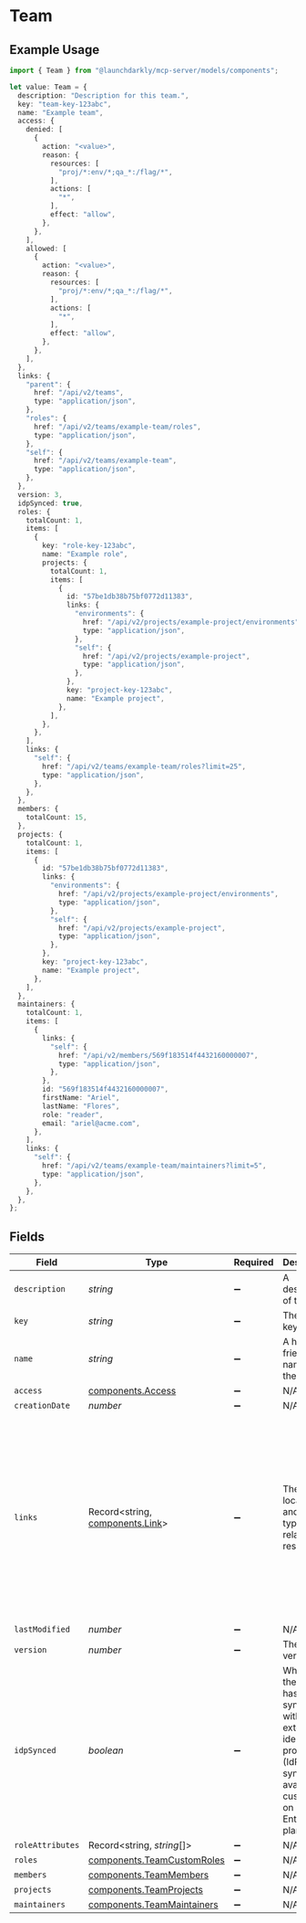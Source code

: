 # Team

## Example Usage

```typescript
import { Team } from "@launchdarkly/mcp-server/models/components";

let value: Team = {
  description: "Description for this team.",
  key: "team-key-123abc",
  name: "Example team",
  access: {
    denied: [
      {
        action: "<value>",
        reason: {
          resources: [
            "proj/*:env/*;qa_*:/flag/*",
          ],
          actions: [
            "*",
          ],
          effect: "allow",
        },
      },
    ],
    allowed: [
      {
        action: "<value>",
        reason: {
          resources: [
            "proj/*:env/*;qa_*:/flag/*",
          ],
          actions: [
            "*",
          ],
          effect: "allow",
        },
      },
    ],
  },
  links: {
    "parent": {
      href: "/api/v2/teams",
      type: "application/json",
    },
    "roles": {
      href: "/api/v2/teams/example-team/roles",
      type: "application/json",
    },
    "self": {
      href: "/api/v2/teams/example-team",
      type: "application/json",
    },
  },
  version: 3,
  idpSynced: true,
  roles: {
    totalCount: 1,
    items: [
      {
        key: "role-key-123abc",
        name: "Example role",
        projects: {
          totalCount: 1,
          items: [
            {
              id: "57be1db38b75bf0772d11383",
              links: {
                "environments": {
                  href: "/api/v2/projects/example-project/environments",
                  type: "application/json",
                },
                "self": {
                  href: "/api/v2/projects/example-project",
                  type: "application/json",
                },
              },
              key: "project-key-123abc",
              name: "Example project",
            },
          ],
        },
      },
    ],
    links: {
      "self": {
        href: "/api/v2/teams/example-team/roles?limit=25",
        type: "application/json",
      },
    },
  },
  members: {
    totalCount: 15,
  },
  projects: {
    totalCount: 1,
    items: [
      {
        id: "57be1db38b75bf0772d11383",
        links: {
          "environments": {
            href: "/api/v2/projects/example-project/environments",
            type: "application/json",
          },
          "self": {
            href: "/api/v2/projects/example-project",
            type: "application/json",
          },
        },
        key: "project-key-123abc",
        name: "Example project",
      },
    ],
  },
  maintainers: {
    totalCount: 1,
    items: [
      {
        links: {
          "self": {
            href: "/api/v2/members/569f183514f4432160000007",
            type: "application/json",
          },
        },
        id: "569f183514f4432160000007",
        firstName: "Ariel",
        lastName: "Flores",
        role: "reader",
        email: "ariel@acme.com",
      },
    ],
    links: {
      "self": {
        href: "/api/v2/teams/example-team/maintainers?limit=5",
        type: "application/json",
      },
    },
  },
};
```

## Fields

| Field                                                                                                                                                                                                                                    | Type                                                                                                                                                                                                                                     | Required                                                                                                                                                                                                                                 | Description                                                                                                                                                                                                                              | Example                                                                                                                                                                                                                                  |
| ---------------------------------------------------------------------------------------------------------------------------------------------------------------------------------------------------------------------------------------- | ---------------------------------------------------------------------------------------------------------------------------------------------------------------------------------------------------------------------------------------- | ---------------------------------------------------------------------------------------------------------------------------------------------------------------------------------------------------------------------------------------- | ---------------------------------------------------------------------------------------------------------------------------------------------------------------------------------------------------------------------------------------- | ---------------------------------------------------------------------------------------------------------------------------------------------------------------------------------------------------------------------------------------- |
| `description`                                                                                                                                                                                                                            | *string*                                                                                                                                                                                                                                 | :heavy_minus_sign:                                                                                                                                                                                                                       | A description of the team                                                                                                                                                                                                                | Description for this team.                                                                                                                                                                                                               |
| `key`                                                                                                                                                                                                                                    | *string*                                                                                                                                                                                                                                 | :heavy_minus_sign:                                                                                                                                                                                                                       | The team key                                                                                                                                                                                                                             | team-key-123abc                                                                                                                                                                                                                          |
| `name`                                                                                                                                                                                                                                   | *string*                                                                                                                                                                                                                                 | :heavy_minus_sign:                                                                                                                                                                                                                       | A human-friendly name for the team                                                                                                                                                                                                       | Example team                                                                                                                                                                                                                             |
| `access`                                                                                                                                                                                                                                 | [components.Access](../../models/components/access.md)                                                                                                                                                                                   | :heavy_minus_sign:                                                                                                                                                                                                                       | N/A                                                                                                                                                                                                                                      |                                                                                                                                                                                                                                          |
| `creationDate`                                                                                                                                                                                                                           | *number*                                                                                                                                                                                                                                 | :heavy_minus_sign:                                                                                                                                                                                                                       | N/A                                                                                                                                                                                                                                      |                                                                                                                                                                                                                                          |
| `links`                                                                                                                                                                                                                                  | Record<string, [components.Link](../../models/components/link.md)>                                                                                                                                                                       | :heavy_minus_sign:                                                                                                                                                                                                                       | The location and content type of related resources                                                                                                                                                                                       | {<br/>"parent": {<br/>"href": "/api/v2/teams",<br/>"type": "application/json"<br/>},<br/>"roles": {<br/>"href": "/api/v2/teams/example-team/roles",<br/>"type": "application/json"<br/>},<br/>"self": {<br/>"href": "/api/v2/teams/example-team",<br/>"type": "application/json"<br/>}<br/>} |
| `lastModified`                                                                                                                                                                                                                           | *number*                                                                                                                                                                                                                                 | :heavy_minus_sign:                                                                                                                                                                                                                       | N/A                                                                                                                                                                                                                                      |                                                                                                                                                                                                                                          |
| `version`                                                                                                                                                                                                                                | *number*                                                                                                                                                                                                                                 | :heavy_minus_sign:                                                                                                                                                                                                                       | The team version                                                                                                                                                                                                                         | 3                                                                                                                                                                                                                                        |
| `idpSynced`                                                                                                                                                                                                                              | *boolean*                                                                                                                                                                                                                                | :heavy_minus_sign:                                                                                                                                                                                                                       | Whether the team has been synced with an external identity provider (IdP). Team sync is available to customers on an Enterprise plan.                                                                                                    | true                                                                                                                                                                                                                                     |
| `roleAttributes`                                                                                                                                                                                                                         | Record<string, *string*[]>                                                                                                                                                                                                               | :heavy_minus_sign:                                                                                                                                                                                                                       | N/A                                                                                                                                                                                                                                      |                                                                                                                                                                                                                                          |
| `roles`                                                                                                                                                                                                                                  | [components.TeamCustomRoles](../../models/components/teamcustomroles.md)                                                                                                                                                                 | :heavy_minus_sign:                                                                                                                                                                                                                       | N/A                                                                                                                                                                                                                                      |                                                                                                                                                                                                                                          |
| `members`                                                                                                                                                                                                                                | [components.TeamMembers](../../models/components/teammembers.md)                                                                                                                                                                         | :heavy_minus_sign:                                                                                                                                                                                                                       | N/A                                                                                                                                                                                                                                      |                                                                                                                                                                                                                                          |
| `projects`                                                                                                                                                                                                                               | [components.TeamProjects](../../models/components/teamprojects.md)                                                                                                                                                                       | :heavy_minus_sign:                                                                                                                                                                                                                       | N/A                                                                                                                                                                                                                                      |                                                                                                                                                                                                                                          |
| `maintainers`                                                                                                                                                                                                                            | [components.TeamMaintainers](../../models/components/teammaintainers.md)                                                                                                                                                                 | :heavy_minus_sign:                                                                                                                                                                                                                       | N/A                                                                                                                                                                                                                                      |                                                                                                                                                                                                                                          |
